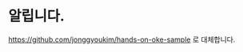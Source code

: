 # 알립니다.

https://github.com/jonggyoukim/hands-on-oke-sample 로 대체합니다.

<!--

# Node-MySQL sample for Kubernetes

쿠버네티스를 위한 샘플입니다.

node 와 mysql 을 사용한 게시판입니다.

[https://github.com/achowba/node-mysql-crud-app](https://github.com/achowba/node-mysql-crud-app)를 수정했습니다.


## MySQL 설정
~~~
CREATE USER 'test'@'%' IDENTIFIED WITH mysql_native_password BY 'Welcome1';

GRANT USAGE ON *.* TO 'test'@'%';

GRANT ALL PRIVILEGES ON *.* TO 'test'@'%';

CREATE DATABASE sample DEFAULT CHARACTER SET utf8 COLLATE utf8_general_ci;

USE sample;

CREATE TABLE IF NOT EXISTS `players` (
  `id` int(5) NOT NULL AUTO_INCREMENT,
  `first_name` varchar(255) NOT NULL,
  `last_name` varchar(255) NOT NULL,
  `position` varchar(255) NOT NULL,
  `number` int(11) NOT NULL,
  `user_name` varchar(20) NOT NULL,
  PRIMARY KEY (`id`)
) ENGINE=InnoDB  AUTO_INCREMENT=1;
~~~


## 환경설정
~~~
export MYSQL_SERVICE_HOST={MYSQL_IP}
export MYSQL_SERVICE_USER=test
export MYSQL_SERVICE_PASSWORD=Welcome1
export MYSQL_SERVICE_DATABASE=sample
~~~

## 실행
~~~
$ npm install
$ npm start
~~~

## Docker 이미지 생성
~~~
docker build -t sample-app .
~~~

## Docker 실행
~~~
docker run --name app  -e MYSQL_SERVICE_HOST={MYSQL_IP} -e MYSQL_SERVICE_USER=test -e MYSQL_SERVICE_PASSWORD=Welcome1 -e MYSQL_SERVICE_DATABASE=sample  -p 8080:8080 -it sample-app
~~~

-->
